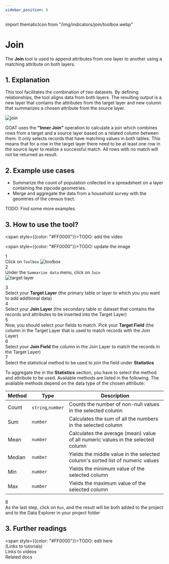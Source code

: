 ```yaml
---
sidebar_position: 0
---
```


import thematicIcon from "/img/indicators/join/toolbox.webp"

# Join

The **Join** tool is used to append attributes from one layer to another using a matching attribute on both layers. 

## 1. Explanation

This tool facilitates the combination of two datasets. By defining relationships, the tool aligns data from both layers. The resulting output is a new layer that contains the attributes from the target layer and new column that summarizes a chosen attribute from the source layer. 

<div style={{ display: 'flex', flexDirection: 'column', alignItems: 'center' }}>
  <img src={require('/img/indicators/join/join_icon.png').default} alt="join" style={{ maxHeight: "400px", maxWidth: "200px", objectFit: "cover"}}/>
</div> 

GOAT uses the **"Inner Join"** operation to calculate a join which combines rows from a target and a source layer based on a related column between them. It only selects records that have matching values in both tables. This means that for a row in the target layer there need to be at least one row in the source layer to realize a successful match. All rows with no match will not be returned as result.

## 2. Example use cases

- Summarize the count of population collected in a spreadsheet on a layer containing the zipcode geometries.
- Merge and aggregate the data from a household survey with the geomtries of the census tract.

TODO: Find some more examples

## 3. How to use the tool?

<span style={{color: "#FF0000"}}>TODO: add the video </span>  

<span style={{color: "#FF0000"}}>TODO: update the image </span>  

<div class="step">
  <div class="step-number">1</div>
  <div class="content">Click on <code>Toolbox</code> <img src={thematicIcon} alt="toolbox" style={{width: "25px"}}/> </div>
</div>

<div class="step">
  <div class="step-number">2</div>
  <div class="content">Under the <code>Summarize data</code> menu, click on <code>Join</code></div>
</div>

<div style={{ display: 'flex', flexDirection: 'column', alignItems: 'center' }}>
  <img src={require('/img/indicators/join/join_general.png').default} alt="target layer" style={{ maxHeight: "auto", maxWidth: "auto", objectFit: "cover"}}/>
</div> 

<p> </p>

<div class="step">
  <div class="step-number">3</div>
  <div class="content">  Select your <b>Target Layer</b> (the primary table or layer to which you you want to add additional data) </div>
</div>

<div class="step">
  <div class="step-number">4</div>
  <div class="content">Select your <b>Join Layer</b> (the secondary table or dataset that contains the records and attributes to be inserted into the Target Layer) </div>
</div>

<div class="step">
  <div class="step-number">5</div>
  <div class="content"> Now, you should select your fields to match. Pick your <b>Target Field</b> (the column in the Target Layer that is used to match records with the Join Layer) </div>
</div>

<div class="step">
  <div class="step-number">6</div>
  <div class="content"> Select your <b>Join Field</b> the column in the Join Layer to match the records in the Target Layer) </div>
</div>

<div class="step">
  <div class="step-number">7</div>
  <div class="content"> Select the statistical method to be used to join the field under <b>Statistics</b> </div>
</div>

To aggregate the in the **Statistics** section, you have to select the method and attribute to be used. Available methods are listed in the following. The available methods depend on the data type of the chosen attribute:

| Method | Type | Description |
| -------|------| ------------|
| Count  | `string`,`number`    | Counts the number of non-null values in the selected column|
| Sum    | `number`   | Calculates the sum of all the numbers in the selected column|
| Mean   | `number`   | Calculates the average (mean) value of all numeric values in the selected column|
| Median | `number`   | Yields the middle value in the selected column's sorted list of numeric values|
| Min    | `number`   | Yields the minimum value of the selected column|
| Max    | `number`   | Yields the maximum value of the selected column|


<div class="step">
  <div class="step-number">8</div>
  <div class="content"> As the last step, click on <code>Run</code>, and the result will be both added to the project and to the Data Explorer in your project folder</div>
</div>


## 3. Further readings

<span style={{color: "#FF0000"}}>TODO: edit here </span>  
(Links to tutorials)  
Links to videos  
Related docs  


